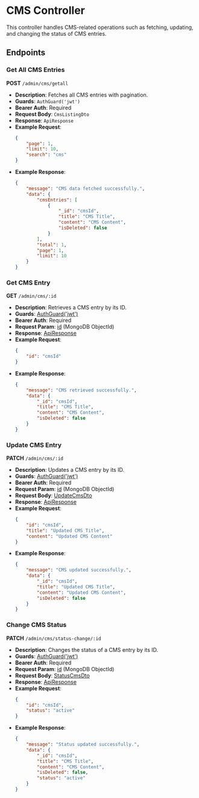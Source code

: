 # CMS Controller

This controller handles CMS-related operations such as fetching, updating, and changing the status of CMS entries.

## Endpoints

### Get All CMS Entries

**POST** `/admin/cms/getall`

- **Description**: Fetches all CMS entries with pagination.
- **Guards**: `AuthGuard('jwt')`
- **Bearer Auth**: Required
- **Request Body**: `CmsListingDto`
- **Response**: `ApiResponse`
- **Example Request**:
    ```json
    {
        "page": 1,
        "limit": 10,
        "search": "cms"
    }
    ```
- **Example Response**:
    ```json
    {
        "message": "CMS data fetched successfully.",
        "data": {
            "cmsEntries": [
                {
                    "_id": "cmsId",
                    "title": "CMS Title",
                    "content": "CMS Content",
                    "isDeleted": false
                }
            ],
            "total": 1,
            "page": 1,
            "limit": 10
        }
    }
    ```

### Get CMS Entry

**GET** `/admin/cms/:id`

- **Description**: Retrieves a CMS entry by its ID.
- **Guards**: [AuthGuard('jwt')](http://_vscodecontentref_/0)
- **Bearer Auth**: Required
- **Request Param**: [id](http://_vscodecontentref_/1) (MongoDB ObjectId)
- **Response**: [ApiResponse](http://_vscodecontentref_/2)
- **Example Request**:
    ```json
    {
        "id": "cmsId"
    }
    ```
- **Example Response**:
    ```json
    {
        "message": "CMS retrieved successfully.",
        "data": {
            "_id": "cmsId",
            "title": "CMS Title",
            "content": "CMS Content",
            "isDeleted": false
        }
    }
    ```

### Update CMS Entry

**PATCH** `/admin/cms/:id`

- **Description**: Updates a CMS entry by its ID.
- **Guards**: [AuthGuard('jwt')](http://_vscodecontentref_/3)
- **Bearer Auth**: Required
- **Request Param**: [id](http://_vscodecontentref_/4) (MongoDB ObjectId)
- **Request Body**: [UpdateCmsDto](http://_vscodecontentref_/5)
- **Response**: [ApiResponse](http://_vscodecontentref_/6)
- **Example Request**:
    ```json
    {
        "id": "cmsId",
        "title": "Updated CMS Title",
        "content": "Updated CMS Content"
    }
    ```
- **Example Response**:
    ```json
    {
        "message": "CMS updated successfully.",
        "data": {
            "_id": "cmsId",
            "title": "Updated CMS Title",
            "content": "Updated CMS Content",
            "isDeleted": false
        }
    }
    ```

### Change CMS Status

**PATCH** `/admin/cms/status-change/:id`

- **Description**: Changes the status of a CMS entry by its ID.
- **Guards**: [AuthGuard('jwt')](http://_vscodecontentref_/7)
- **Bearer Auth**: Required
- **Request Param**: [id](http://_vscodecontentref_/8) (MongoDB ObjectId)
- **Request Body**: [StatusCmsDto](http://_vscodecontentref_/9)
- **Response**: [ApiResponse](http://_vscodecontentref_/10)
- **Example Request**:
    ```json
    {
        "id": "cmsId",
        "status": "active"
    }
    ```
- **Example Response**:
    ```json
    {
        "message": "Status updated successfully.",
        "data": {
            "_id": "cmsId",
            "title": "CMS Title",
            "content": "CMS Content",
            "isDeleted": false,
            "status": "active"
        }
    }
    ```